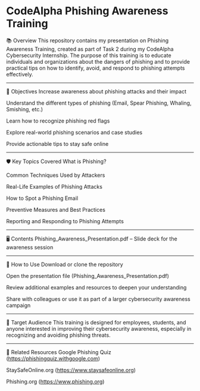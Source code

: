 # CodeAlpha Phishing Awareness Training

📚 Overview
This repository contains my presentation on Phishing Awareness Training, created as part of Task 2 during my CodeAlpha Cybersecurity Internship. The purpose of this training is to educate individuals and organizations about the dangers of phishing and to provide practical tips on how to identify, avoid, and respond to phishing attempts effectively.

---
🎯 Objectives
Increase awareness about phishing attacks and their impact

Understand the different types of phishing (Email, Spear Phishing, Whaling, Smishing, etc.)

Learn how to recognize phishing red flags

Explore real-world phishing scenarios and case studies

Provide actionable tips to stay safe online

---
🛡️ Key Topics Covered
What is Phishing?

Common Techniques Used by Attackers

Real-Life Examples of Phishing Attacks

How to Spot a Phishing Email

Preventive Measures and Best Practices

Reporting and Responding to Phishing Attempts

---
🖥️ Contents
Phishing_Awareness_Presentation.pdf – Slide deck for the awareness session

---
🚀 How to Use
Download or clone the repository

Open the presentation file (Phishing_Awareness_Presentation.pdf)

Review additional examples and resources to deepen your understanding

Share with colleagues or use it as part of a larger cybersecurity awareness campaign

---
📢 Target Audience
This training is designed for employees, students, and anyone interested in improving their cybersecurity awareness, especially in recognizing and avoiding phishing threats.

---
📎 Related Resources
Google Phishing Quiz (https://phishingquiz.withgoogle.com)

StaySafeOnline.org (https://www.staysafeonline.org)

Phishing.org (https://www.phishing.org)
 
